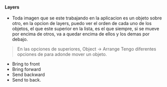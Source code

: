 #### Layers

- Toda imagen que se este trabajando en la aplicacion es un objeto sobre otro, en la opcion de layers, puedo ver el orden de cada uno de los objetos, el que este superior en la lista, es el que siempre, si se mueve por encima de otros, va a quedar encima de ellos y los demas por debajo.

> En las opciones de superiores, Object -> Arrange
> Tengo diferentes opciones de para adonde mover un objeto.

- Bring to front
- Bring forward
- Send backward
- Send to back.